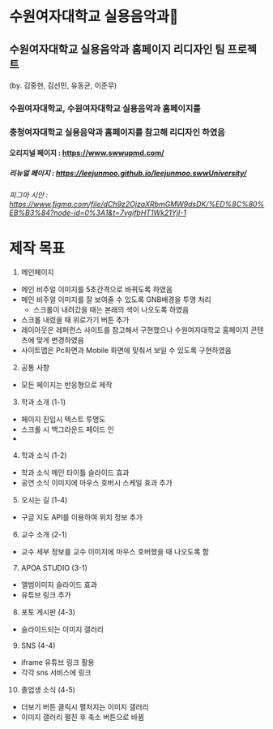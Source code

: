 # 수원여자대학교 실용음악과🎤

## 수원여자대학교 실용음악과 홈페이지 리디자인 팀 프로젝트
(by. 김중현, 김선민, 유동균, 이준무)
### 수원여자대학교, 수원여자대학교 실용음악과 홈페이지를
### 충청여자대학교 실용음악과 홈페이지를 참고해 리디자인 하였음
#### 오리지널 페이지 : https://www.swwupmd.com/
##### 리뉴얼 페이지 : https://leejunmoo.github.io/leejunmoo.swwUniversity/
###### 피그마 시안 : https://www.figma.com/file/dCh9z2OjzaXRbmGMW9dsDK/%ED%8C%80%EB%B3%84?node-id=0%3A1&t=7vgifbHT1Wk21YjI-1

# 제작 목표
1. 메인페이지
 + 메인 비주얼 이미지를 5초간격으로 바뀌도록 하였음
 + 메인 비주얼 이미지를 잘 보여줄 수 있도록 GNB배경을 투명 처리
    + 스크롤이 내려갔을 때는 본래의 색이 나오도록 하였음
 + 스크롤 내렸을 때 위로가기 버튼 추가
 + 레이아웃은 레퍼런스 사이트를 참고해서 구현했으나 수원여자대학교 홈페이지 콘텐츠에 맞게 변경하였음
 + 사이트맵은 Pc화면과 Mobile 화면에 맞춰서 보일 수 있도록 구현하였음
 
2. 공통 사항
  + 모든 페이지는 반응형으로 제작
  
3. 학과 소개 (1-1)
  + 페이지 진입시 텍스트 투명도
  + 스크롤 시 백그라운드 페이드 인
  +
4. 학과 소식 (1-2)
  + 학과 소식 메인 타이틀 슬라이드 효과
  + 공연 소식 이미지에 마우스 호버시 스케일 효과 추가
  
5. 오시는 길 (1-4)
  + 구글 지도 API를 이용하여 위치 정보 추가

6. 교수 소개 (2-1)
  + 교수 세부 정보를 교수 이미지에 마우스 호버했을 때 나오도록 함

7. APOA STUDIO (3-1)
  + 앨범이미지 슬라이드 효과
  + 유튜브 링크 추가
  
8. 포토 게시판 (4-3)
  + 슬라이드되는 이미지 갤러리

9. SNS (4-4)
  + iframe 유튜브 링크 활용
  + 각각 sns 서비스에 링크

10. 졸업생 소식 (4-5)
  + 더보기 버튼 클릭시 펼처지는 이미지 갤러리
  + 이미지 갤러리 펼친 후 축소 버튼으로 바뀜
